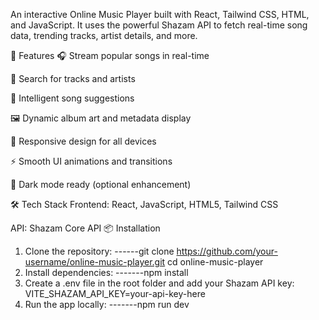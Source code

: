 An interactive Online Music Player built with React, Tailwind CSS, HTML, and JavaScript. It uses the powerful Shazam API to fetch real-time song data, trending tracks, artist details, and more.

🚀 Features
🎧 Stream popular songs in real-time

🔎 Search for tracks and artists

🧠 Intelligent song suggestions

🖼️ Dynamic album art and metadata display

📱 Responsive design for all devices

⚡ Smooth UI animations and transitions

🌙 Dark mode ready (optional enhancement)

🛠️ Tech Stack
Frontend: React, JavaScript, HTML5, Tailwind CSS

API: Shazam Core API
📦 Installation
1. Clone the repository:
   ------git clone https://github.com/your-username/online-music-player.git
cd online-music-player
2. Install dependencies:
   -------npm install
3. Create a .env file in the root folder and add your Shazam API key:
  VITE_SHAZAM_API_KEY=your-api-key-here
4. Run the app locally:
   -------npm run dev
 
